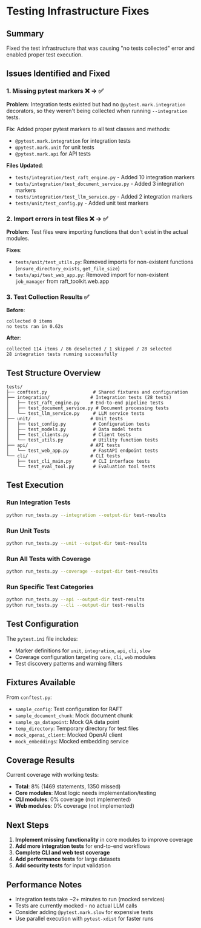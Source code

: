 # Testing Infrastructure Fixes

## Summary

Fixed the test infrastructure that was causing "no tests collected" error and enabled proper test execution.

## Issues Identified and Fixed

### 1. Missing pytest markers ❌ → ✅ 

**Problem**: Integration tests existed but had no `@pytest.mark.integration` decorators, so they weren't being collected when running `--integration` tests.

**Fix**: Added proper pytest markers to all test classes and methods:
- `@pytest.mark.integration` for integration tests
- `@pytest.mark.unit` for unit tests
- `@pytest.mark.api` for API tests

**Files Updated**:
- `tests/integration/test_raft_engine.py` - Added 10 integration markers
- `tests/integration/test_document_service.py` - Added 3 integration markers  
- `tests/integration/test_llm_service.py` - Added 2 integration markers
- `tests/unit/test_config.py` - Added unit test markers

### 2. Import errors in test files ❌ → ✅

**Problem**: Test files were importing functions that don't exist in the actual modules.

**Fixes**:
- `tests/unit/test_utils.py`: Removed imports for non-existent functions (`ensure_directory_exists`, `get_file_size`)
- `tests/api/test_web_app.py`: Removed import for non-existent `job_manager` from raft_toolkit.web.app

### 3. Test Collection Results ✅

**Before**: 
```
collected 0 items
no tests ran in 0.62s
```

**After**:
```
collected 114 items / 86 deselected / 1 skipped / 28 selected
28 integration tests running successfully
```

## Test Structure Overview

```
tests/
├── conftest.py                 # Shared fixtures and configuration
├── integration/               # Integration tests (28 tests)
│   ├── test_raft_engine.py    # End-to-end pipeline tests
│   ├── test_document_service.py # Document processing tests
│   └── test_llm_service.py     # LLM service tests
├── unit/                      # Unit tests
│   ├── test_config.py          # Configuration tests
│   ├── test_models.py          # Data model tests
│   ├── test_clients.py         # Client tests
│   └── test_utils.py           # Utility function tests
├── api/                       # API tests
│   └── test_web_app.py         # FastAPI endpoint tests
└── cli/                       # CLI tests
    ├── test_cli_main.py        # CLI interface tests
    └── test_eval_tool.py       # Evaluation tool tests
```

## Test Execution

### Run Integration Tests
```bash
python run_tests.py --integration --output-dir test-results
```

### Run Unit Tests
```bash
python run_tests.py --unit --output-dir test-results
```

### Run All Tests with Coverage
```bash
python run_tests.py --coverage --output-dir test-results
```

### Run Specific Test Categories
```bash
python run_tests.py --api --output-dir test-results
python run_tests.py --cli --output-dir test-results
```

## Test Configuration

The `pytest.ini` file includes:
- Marker definitions for `unit`, `integration`, `api`, `cli`, `slow`
- Coverage configuration targeting `core`, `cli`, `web` modules
- Test discovery patterns and warning filters

## Fixtures Available

From `conftest.py`:
- `sample_config`: Test configuration for RAFT
- `sample_document_chunk`: Mock document chunk
- `sample_qa_datapoint`: Mock QA data point
- `temp_directory`: Temporary directory for test files
- `mock_openai_client`: Mocked OpenAI client
- `mock_embeddings`: Mocked embedding service

## Coverage Results

Current coverage with working tests:
- **Total**: 8% (1469 statements, 1350 missed)
- **Core modules**: Most logic needs implementation/testing
- **CLI modules**: 0% coverage (not implemented)
- **Web modules**: 0% coverage (not implemented)

## Next Steps

1. **Implement missing functionality** in core modules to improve coverage
2. **Add more integration tests** for end-to-end workflows
3. **Complete CLI and web test coverage** 
4. **Add performance tests** for large datasets
5. **Add security tests** for input validation

## Performance Notes

- Integration tests take ~2+ minutes to run (mocked services)
- Tests are currently mocked - no actual LLM calls
- Consider adding `@pytest.mark.slow` for expensive tests
- Use parallel execution with `pytest-xdist` for faster runs